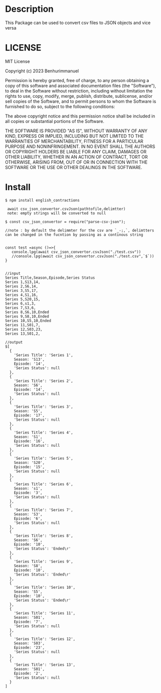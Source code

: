 # Description
 
 This Package can be used to convert csv files to JSON objects and vice versa

# LICENSE 
MIT License

Copyright (c) 2023 Benhurimmanuel

Permission is hereby granted, free of charge, to any person obtaining a copy
of this software and associated documentation files (the "Software"), to deal
in the Software without restriction, including without limitation the rights
to use, copy, modify, merge, publish, distribute, sublicense, and/or sell
copies of the Software, and to permit persons to whom the Software is
furnished to do so, subject to the following conditions:

The above copyright notice and this permission notice shall be included in all
copies or substantial portions of the Software.

THE SOFTWARE IS PROVIDED "AS IS", WITHOUT WARRANTY OF ANY KIND, EXPRESS OR
IMPLIED, INCLUDING BUT NOT LIMITED TO THE WARRANTIES OF MERCHANTABILITY,
FITNESS FOR A PARTICULAR PURPOSE AND NONINFRINGEMENT. IN NO EVENT SHALL THE
AUTHORS OR COPYRIGHT HOLDERS BE LIABLE FOR ANY CLAIM, DAMAGES OR OTHER
LIABILITY, WHETHER IN AN ACTION OF CONTRACT, TORT OR OTHERWISE, ARISING FROM,
OUT OF OR IN CONNECTION WITH THE SOFTWARE OR THE USE OR OTHER DEALINGS IN THE
SOFTWARE.

# Install
```
$ npm install english_contractions
```
```
 await csv_json_convertor.csvJson(pathtofile,delimtter)
 note: empty strings will be converted to null 
```

```
$ const csv_json_convertor = require("parse-csv-json");

//note : by default the delimmter for the csv are `_-;,`, delimtters can be changed in the fucntion by passing as a continous string


const test =async ()=>{
   console.lpg(await csv_json_convertor.csvJson("./test.csv"))
   //console.lpg(await csv_json_convertor.csvJson("./test.csv",`$`))
}


//input
Series Title,Season,Episode,Series Status
Series 1,S13,14,
Series 2,S6,14,
Series 3,S5,17,
Series 4,S1,16,
Series 5,S20,15,
Series 6,s1,3,
Series 7,S3,6,
Series 8,S6,10,Ended
Series 9,S8,10,Ended
Series 10,S5,10,Ended
Series 11,S01,7,
Series 12,S03,23,
Series 13,S01,2,

//output
$[
  {
    'Series Title': 'Series 1',
    Season: 'S13',
    Episode: '14',
    'Series Status': null
  },
  {
    'Series Title': 'Series 2',
    Season: 'S6',
    Episode: '14',
    'Series Status': null
  },
  {
    'Series Title': 'Series 3',
    Season: 'S5',
    Episode: '17',
    'Series Status': null
  },
  {
    'Series Title': 'Series 4',
    Season: 'S1',
    Episode: '16',
    'Series Status': null
  },
  {
    'Series Title': 'Series 5',
    Season: 'S20',
    Episode: '15',
    'Series Status': null
  },
  {
    'Series Title': 'Series 6',
    Season: 's1',
    Episode: '3',
    'Series Status': null
  },
  {
    'Series Title': 'Series 7',
    Season: 'S3',
    Episode: '6',
    'Series Status': null
  },
  {
    'Series Title': 'Series 8',
    Season: 'S6',
    Episode: '10',
    'Series Status': 'Ended\r'
  },
  {
    'Series Title': 'Series 9',
    Season: 'S8',
    Episode: '10',
    'Series Status': 'Ended\r'
  },
  {
    'Series Title': 'Series 10',
    Season: 'S5',
    Episode: '10',
    'Series Status': 'Ended\r'
  },
  {
    'Series Title': 'Series 11',
    Season: 'S01',
    Episode: '7',
    'Series Status': null
  },
  {
    'Series Title': 'Series 12',
    Season: 'S03',
    Episode: '23',
    'Series Status': null
  },
  {
    'Series Title': 'Series 13',
    Season: 'S01',
    Episode: '2',
    'Series Status': null
  }
]
```

